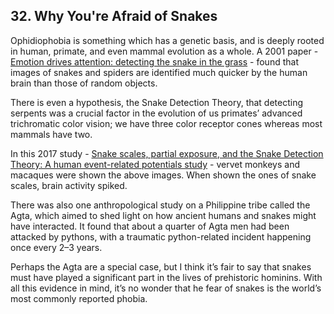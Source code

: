 
## 32. Why You're Afraid of Snakes

Ophidiophobia is something which has a genetic basis, and is deeply rooted in human, primate, and even mammal evolution as a whole. A 2001 paper - [Emotion drives attention: detecting the snake in the grass](https://www.ncbi.nlm.nih.gov/pubmed/11561921 "www.ncbi.nlm.nih.gov") - found that images of snakes and spiders are identified much quicker by the human brain than those of random objects.

There is even a hypothesis, the Snake Detection Theory, that detecting serpents was a crucial factor in the evolution of us primates’ advanced trichromatic color vision; we have three color receptor cones whereas most mammals have two.

In this 2017 study - [Snake scales, partial exposure, and the Snake Detection Theory: A human event-related potentials study](https://www.nature.com/articles/srep46331 "www.nature.com") - vervet monkeys and macaques were shown the above images. When shown the ones of snake scales, brain activity spiked.

There was also one anthropological study on a Philippine tribe called the Agta, which aimed to shed light on how ancient humans and snakes might have interacted. It found that about a quarter of Agta men had been attacked by pythons, with a traumatic python-related incident happening once every 2–3 years.

Perhaps the Agta are a special case, but I think it’s fair to say that snakes must have played a significant part in the lives of prehistoric hominins. With all this evidence in mind, it’s no wonder that he fear of snakes is the world’s most commonly reported phobia.

